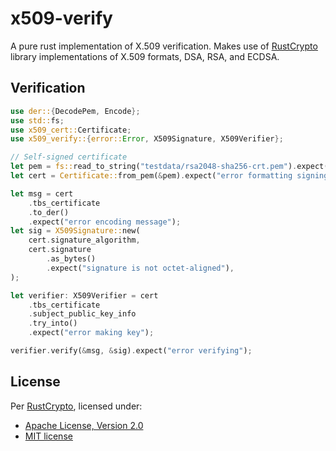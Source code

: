 x509-verify
===========

A pure rust implementation of X.509 verification. Makes use of [RustCrypto](https://github.com/RustCrypto/formats)
library implementations of X.509 formats, DSA, RSA, and ECDSA.

## Verification

```rust
use der::{DecodePem, Encode};
use std::fs;
use x509_cert::Certificate;
use x509_verify::{error::Error, X509Signature, X509Verifier};

// Self-signed certificate
let pem = fs::read_to_string("testdata/rsa2048-sha256-crt.pem").expect("error opening file");
let cert = Certificate::from_pem(&pem).expect("error formatting signing cert");

let msg = cert
    .tbs_certificate
    .to_der()
    .expect("error encoding message");
let sig = X509Signature::new(
    cert.signature_algorithm,
    cert.signature
        .as_bytes()
        .expect("signature is not octet-aligned"),
);

let verifier: X509Verifier = cert
    .tbs_certificate
    .subject_public_key_info
    .try_into()
    .expect("error making key");

verifier.verify(&msg, &sig).expect("error verifying");
```

## License

Per [RustCrypto](https://github.com/RustCrypto/formats), licensed under:

- [Apache License, Version 2.0](http://www.apache.org/licenses/LICENSE-2.0)
- [MIT license](http://opensource.org/licenses/MIT)

